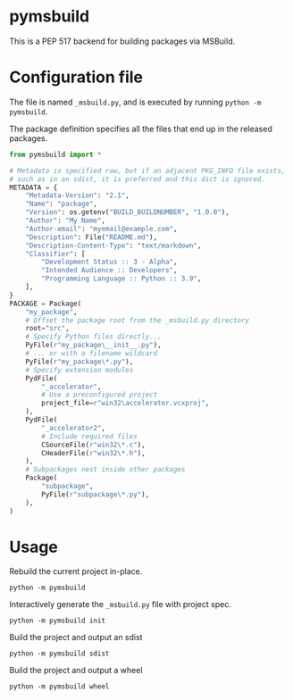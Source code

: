 # pymsbuild

This is a PEP 517 backend for building packages via MSBuild.

# Configuration file

The file is named `_msbuild.py`, and is executed by running `python -m pymsbuild`.

The package definition specifies all the files that end up in the released packages.

```python
from pymsbuild import *

# Metadata is specified raw, but if an adjacent PKG_INFO file exists,
# such as in an sdist, it is preferred and this dict is ignored.
METADATA = {
    "Metadata-Version": "2.1",
    "Name": "package",
    "Version": os.getenv("BUILD_BUILDNUMBER", "1.0.0"),
    "Author": "My Name",
    "Author-email": "myemail@example.com",
    "Description": File("README.md"),
    "Description-Content-Type": "text/markdown",
    "Classifier": [
        "Development Status :: 3 - Alpha",
        "Intended Audience :: Developers",
        "Programming Language :: Python :: 3.9",
    ],
}
PACKAGE = Package(
    "my_package",
    # Offset the package root from the _msbuild.py directory
    root="src",
    # Specify Python files directly...
    PyFile(r"my_package\__init__.py"),
    # ... or with a filename wildcard
    PyFile(r"my_package\*.py"),
    # Specify extension modules
    PydFile(
        "_accelerator",
        # Use a preconfigured project
        project_file=r"win32\accelerator.vcxproj",
    ),
    PydFile(
        "_accelerator2",
        # Include required files
        CSourceFile(r"win32\*.c"),
        CHeaderFile(r"win32\*.h"),
    ),
    # Subpackages nest inside other packages
    Package(
        "subpackage",
        PyFile(r"subpackage\*.py"),
    ),
)
```

# Usage

Rebuild the current project in-place.

```
python -m pymsbuild
```

Interactively generate the `_msbuild.py` file with project spec.

```
python -m pymsbuild init
```

Build the project and output an sdist

```
python -m pymsbuild sdist
```

Build the project and output a wheel

```
python -m pymsbuild wheel
```
